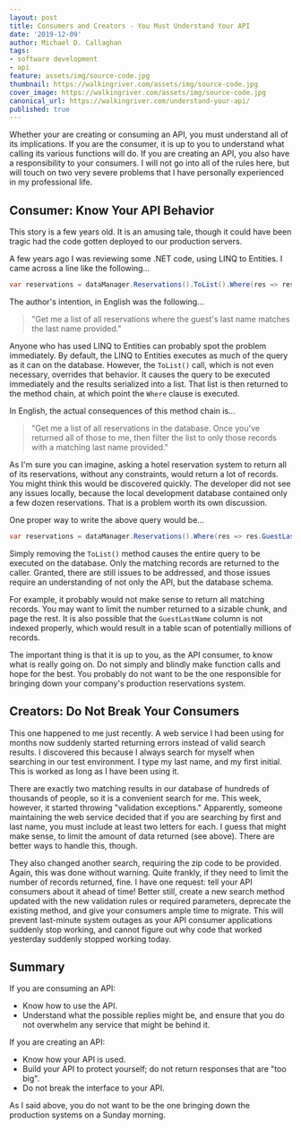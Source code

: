 ```yaml
---
layout: post
title: Consumers and Creators - You Must Understand Your API
date: '2019-12-09'
author: Michael D. Callaghan
tags: 
- software development
- api
feature: assets/img/source-code.jpg
thumbnail: https://walkingriver.com/assets/img/source-code.jpg
cover_image: https://walkingriver.com/assets/img/source-code.jpg
canonical_url: https://walkingriver.com/understand-your-api/
published: true
---
```


Whether your are creating or consuming an API, you must understand all of its implications. If you are the consumer, it is up to you to understand what calling its various functions will do. If you are creating an API, you also have a responsibility to your consumers. I will not go into all of the rules here, but will touch on two very severe problems that I have personally experienced in my professional life.

<!--more-->
## Consumer: Know Your API Behavior
This story is a few years old. It is an amusing tale, though it could have been tragic had the code gotten deployed to our production servers. 

A few years ago I was reviewing some .NET code, using LINQ to Entities. I came across a line like the following...

```csharp
var reservations = dataManager.Reservations().ToList().Where(res => res.GuestLastName == lastName);
```

The author's intention, in English was the following...

> "Get me a list of all reservations where the guest's last name matches the last name provided." 

Anyone who has used LINQ to Entities can probably spot the problem immediately. By default, the LINQ to Entities executes as much of the query as it can on the database. However, the `ToList()` call, which is not even necessary, overrides that behavior. It causes the query to be executed immediately and the results serialized into a list. That list is then returned to the method chain, at which point the `Where` clause is executed. 

In English, the actual consequences of this method chain is...

> "Get me a list of all reservations in the database. Once you've returned all of those to me, then filter the list to only those records with a matching last name provided."

As I'm sure you can imagine, asking a hotel reservation system to return all of its reservations, without any
constraints, would return a lot of records. You might think this would be discovered quickly. The developer did not see any issues locally, because the local development database contained only a few dozen reservations. That is a problem worth its own discussion. 

One proper way to write the above query would be...

```csharp
var reservations = dataManager.Reservations().Where(res => res.GuestLastName == lastName);
```

Simply removing the `ToList()` method causes the entire query to be executed on the database. Only the matching records are returned to the caller. Granted, there are still issues to be addressed, and those issues require an understanding of not only the API, but the database schema. 

For example, it probably would not make sense to return all matching records. You may want to limit the number returned to a sizable chunk, and page the rest. It is also possible that the `GuestLastName` column is not indexed properly, which would result in a table scan of potentially millions of records. 

The important thing is that it is up to you, as the API consumer, to know what is really going on. Do not simply and blindly make function calls and hope for the best. You probably do not want to be the one responsible for bringing down your company's production reservations system.

## Creators: Do Not Break Your Consumers
This one happened to me just recently. A web service I had been using for months now suddenly started returning errors instead of valid search results. I discovered this because I always search for myself when searching in our test environment. I type my last name, and my first initial. This is worked as long as I have been using it.

There are exactly two matching results in our database of hundreds of thousands of people, so it is a convenient search for me. This week, however, it started throwing "validation exceptions." Apparently, someone maintaining the web service decided that if you are searching by first and last name, you must include at least two letters for each. I guess that might make sense, to limit the amount of data returned (see above). There are better ways to handle this, though.  

They also changed another search, requiring the zip code to be provided. Again, this was done without warning. Quite frankly, if they need to limit the number of records returned, fine. I have one request: tell your API consumers about it ahead of time! Better still, create a new search method updated with the new validation rules or required parameters, deprecate the existing method, and give your consumers ample time to migrate. This will prevent last-minute system outages as your API consumer applications suddenly stop working, and cannot figure out why code that worked yesterday suddenly stopped working today.

## Summary

If you are consuming an API:
- Know how to use the API.
- Understand what the possible replies might be, and ensure that you do not overwhelm any service that might be behind it.

If you are creating an API:
- Know how your API is used.
- Build your API to protect yourself; do not return responses that are "too big".
- Do not break the interface to your API.

 As I said above, you do not want to be the one bringing down the production systems on a Sunday morning.

